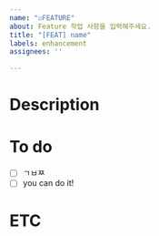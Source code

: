 ```yaml
---
name: "☑FEATURE"
about: Feature 작업 사항을 입력해주세요.
title: "[FEAT] name"
labels: enhancement
assignees: ''

---
```


# Description

# To do
- [ ] ㄱㅂㅉ
- [ ] you can do it!

# ETC
